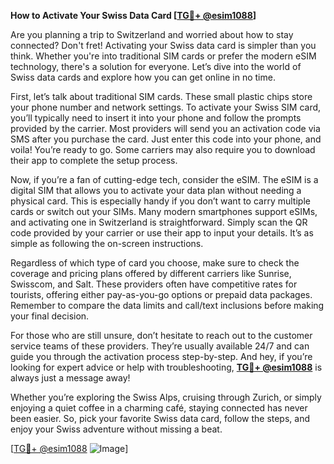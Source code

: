 **How to Activate Your Swiss Data Card [[TG💪+ @esim1088](https://t.me/s/esim1088)]**

Are you planning a trip to Switzerland and worried about how to stay connected? Don't fret! Activating your Swiss data card is simpler than you think. Whether you're into traditional SIM cards or prefer the modern eSIM technology, there's a solution for everyone. Let’s dive into the world of Swiss data cards and explore how you can get online in no time.

First, let’s talk about traditional SIM cards. These small plastic chips store your phone number and network settings. To activate your Swiss SIM card, you’ll typically need to insert it into your phone and follow the prompts provided by the carrier. Most providers will send you an activation code via SMS after you purchase the card. Just enter this code into your phone, and voila! You’re ready to go. Some carriers may also require you to download their app to complete the setup process.

Now, if you’re a fan of cutting-edge tech, consider the eSIM. The eSIM is a digital SIM that allows you to activate your data plan without needing a physical card. This is especially handy if you don’t want to carry multiple cards or switch out your SIMs. Many modern smartphones support eSIMs, and activating one in Switzerland is straightforward. Simply scan the QR code provided by your carrier or use their app to input your details. It’s as simple as following the on-screen instructions.

Regardless of which type of card you choose, make sure to check the coverage and pricing plans offered by different carriers like Sunrise, Swisscom, and Salt. These providers often have competitive rates for tourists, offering either pay-as-you-go options or prepaid data packages. Remember to compare the data limits and call/text inclusions before making your final decision.

For those who are still unsure, don’t hesitate to reach out to the customer service teams of these providers. They’re usually available 24/7 and can guide you through the activation process step-by-step. And hey, if you’re looking for expert advice or help with troubleshooting, **[TG💪+ @esim1088](https://t.me/s/esim1088)** is always just a message away!

Whether you’re exploring the Swiss Alps, cruising through Zurich, or simply enjoying a quiet coffee in a charming café, staying connected has never been easier. So, pick your favorite Swiss data card, follow the steps, and enjoy your Swiss adventure without missing a beat.

[[TG💪+ @esim1088](https://t.me/s/esim1088) ![Image](https://i.postimg.cc/Y0z9fWf4/image.png)]